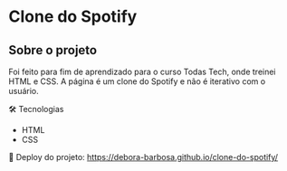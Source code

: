 # Clone do Spotify

## Sobre o projeto
Foi feito para fim de aprendizado para o curso Todas Tech, onde treinei HTML e CSS. A página é um clone do Spotify e não é iterativo com o usuário.

🛠️ Tecnologias
- HTML
- CSS

🔗 Deploy do projeto: https://debora-barbosa.github.io/clone-do-spotify/
